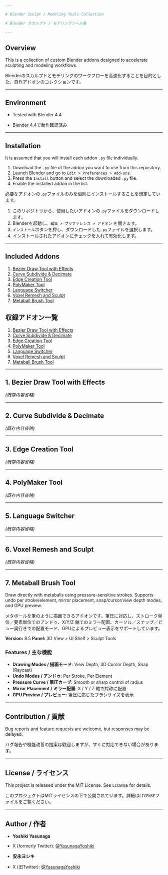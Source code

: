 ```yaml
---

# Blender Sculpt / Modeling Tools Collection

# Blender スカルプト / モデリングツール集

---
```


## Overview

This is a collection of custom Blender addons designed to accelerate sculpting and modeling workflows.

Blenderのスカルプトとモデリングのワークフローを高速化することを目的とした、自作アドオンのコレクションです。

---

## Environment

* Tested with Blender 4.4

* Blender 4.4で動作確認済み

---

## Installation

It is assumed that you will install each addon `.py` file individually.

1. Download the `.py` file of the addon you want to use from this repository.
2. Launch Blender and go to `Edit > Preferences > Add-ons`.
3. Press the `Install` button and select the downloaded `.py` file.
4. Enable the installed addon in the list.

必要なアドオンの`.py`ファイルのみを個別にインストールすることを想定しています。

1. このリポジトリから、使用したいアドオンの`.py`ファイルをダウンロードします。
2. Blenderを起動し、`編集 > プリファレンス > アドオン` を開きます。
3. `インストール`ボタンを押し、ダウンロードした`.py`ファイルを選択します。
4. インストールされたアドオンにチェックを入れて有効化します。

---

## Included Addons

1. [Bezier Draw Tool with Effects](#1-bezier-draw-tool-with-effects)
2. [Curve Subdivide & Decimate](#2-curve-subdivide--decimate)
3. [Edge Creation Tool](#3-edge-creation-tool)
4. [PolyMaker Tool](#4-polymaker-tool)
5. [Language Switcher](#5-language-switcher)
6. [Voxel Remesh and Sculpt](#6-voxel-remesh-and-sculpt)
7. [Metaball Brush Tool](#7-metaball-brush-tool)

## 収録アドオン一覧

1. [Bezier Draw Tool with Effects](#1-bezier-draw-tool-with-effects)
2. [Curve Subdivide & Decimate](#2-curve-subdivide--decimate)
3. [Edge Creation Tool](#3-edge-creation-tool)
4. [PolyMaker Tool](#4-polymaker-tool)
5. [Language Switcher](#5-language-switcher)
6. [Voxel Remesh and Sculpt](#6-voxel-remesh-and-sculpt)
7. [Metaball Brush Tool](#7-metaball-brush-tool)

---

## 1. Bezier Draw Tool with Effects

*(既存内容省略)*

---

## 2. Curve Subdivide & Decimate

*(既存内容省略)*

---

## 3. Edge Creation Tool

*(既存内容省略)*

---

## 4. PolyMaker Tool

*(既存内容省略)*

---

## 5. Language Switcher

*(既存内容省略)*

---

## 6. Voxel Remesh and Sculpt

*(既存内容省略)*

---

## 7. Metaball Brush Tool

Draw directly with metaballs using pressure-sensitive strokes. Supports undo per stroke/element, mirror placement, snap/cursor/view depth modes, and GPU preview.

メタボールを筆のように描画できるアドオンです。筆圧に対応し、ストローク単位／要素単位でのアンドゥ、X/Y/Z 軸でのミラー配置、カーソル／スナップ／ビュー奥行きでの配置モード、GPUによるプレビュー表示をサポートしています。

**Version:** 8.5
**Panel:** 3D View > UI Shelf > Sculpt Tools

### Features / 主な機能

* **Drawing Modes / 描画モード**: View Depth, 3D Cursor Depth, Snap (Raycast)
* **Undo Modes / アンドゥ**: Per Stroke, Per Element
* **Pressure Curve / 筆圧カーブ**: Smooth or sharp control of radius
* **Mirror Placement / ミラー配置**: X / Y / Z 軸で対称に配置
* **GPU Preview / プレビュー**: 筆圧に応じたブラシサイズを表示

---

## Contribution / 貢献

Bug reports and feature requests are welcome, but responses may be delayed.

バグ報告や機能改善の提案は歓迎しますが、すぐに対応できない場合があります。

---

## License / ライセンス

This project is released under the MIT License. See `LICENSE` for details.

このプロジェクトはMITライセンスの下で公開されています。詳細は`LICENSE`ファイルをご覧ください。

---

## Author / 作者

* **Yoshiki Yasunaga**

* X (formerly Twitter): [@YasunagaYoshiki](https://twitter.com/YasunagaYoshiki)

* **安永ヨシキ**

* X (旧Twitter): [@YasunagaYoshiki](https://twitter.com/YasunagaYoshiki)

